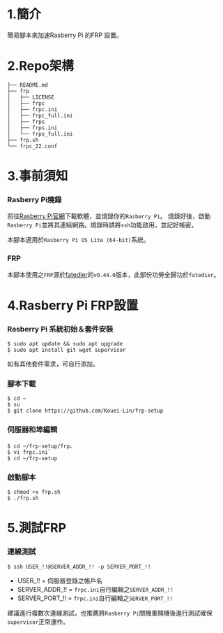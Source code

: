 # 1.簡介
簡易腳本來加速Rasberry Pi 的FRP 設置。

# 2.Repo架構
```
├── README.md
├── frp
│   ├── LICENSE
│   ├── frpc
│   ├── frpc.ini
│   ├── frpc_full.ini
│   ├── frps
│   ├── frps.ini
│   └── frps_full.ini
├── frp.sh
└── frpc_22.conf
```

# 3.事前須知

### Rasberry Pi燒錄
前往[Rasberry Pi官網](https://www.raspberrypi.com/software/)下載軟體，並燒錄你的`Rasberry Pi`。
燒錄好後，啟動`Rasberry Pi`並將其連結網路。燒錄時請將`ssh`功能啟用，並記好帳密。

本腳本適用於`Rasberry Pi OS Lite (64-bit)`系統。

### FRP
本腳本使用之`FRP`源於[fatedier](https://github.com/fatedier//frp/releases/)的`v0.44.0`版本，此部份功勞全歸功於`fatedier`。

# 4.Rasberry Pi FRP設置

### Rasberry Pi 系統初始＆套件安裝
```
$ sudo apt update && sudo apt upgrade
$ sudo apt install git wget supervisor
```

如有其他套件需求，可自行添加。

### 腳本下載 
```
$ cd ~
$ su
$ git clone https://github.com/Kouei-Lin/frp-setup
```

### 伺服器和埠編輯
```
$ cd ~/frp-setup/frp。
$ vi frpc.ini`
$ cd ~/frp-setup
```

### 啟動腳本
```
$ chmod +x frp.sh
$ ./frp.sh
```

# 5.測試FRP

### 連線測試
```
$ ssh USER_!!@SERVER_ADDR_!! -p SERVER_PORT_!!
```

- USER_!! = 伺服器登錄之帳戶名
- SERVER_ADDR_!! = `frpc.ini`自行編輯之`SERVER_ADDR_!!`
- SERVER_PORT_!! = `frpc.ini`自行編輯之`SERVER_PORT_!!`

建議進行複數次連線測試，也推薦將`Rasberry Pi`關機重開機後進行測試確保`supervisor`正常運作。
